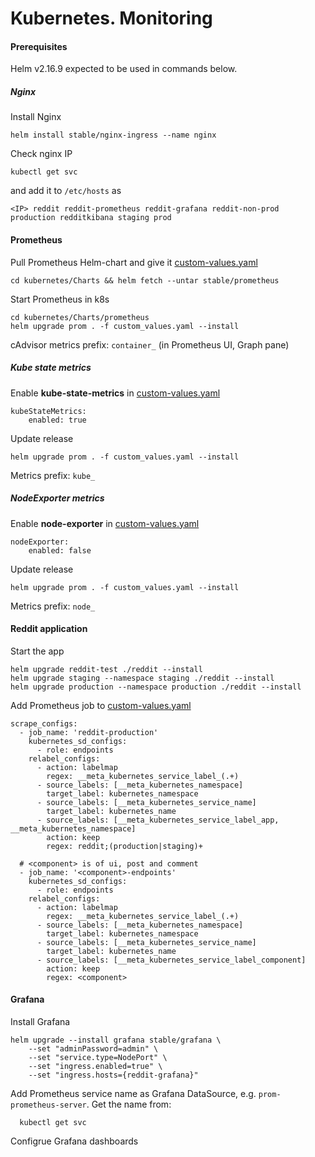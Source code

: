 # Kubernetes. Monitoring

#### Prerequisites

Helm v2.16.9 expected to be used in commands below.

##### Nginx

Install Nginx

    helm install stable/nginx-ingress --name nginx

Check nginx IP

    kubectl get svc

and add it to `/etc/hosts` as

    <IP> reddit reddit-prometheus reddit-grafana reddit-non-prod production redditkibana staging prod

#### Prometheus

Pull Prometheus Helm-chart and give it [custom-values.yaml](./Charts/prometheus/custom_values.yml)

    cd kubernetes/Charts && helm fetch --untar stable/prometheus

Start Prometheus in k8s

    cd kubernetes/Charts/prometheus
    helm upgrade prom . -f custom_values.yaml --install

cAdvisor metrics prefix: `container_` (in Prometheus UI, Graph pane)

##### Kube state metrics

Enable **kube-state-metrics** in [custom-values.yaml](./Charts/prometheus/custom_values.yml)

    kubeStateMetrics:
        enabled: true

Update release

    helm upgrade prom . -f custom_values.yaml --install

Metrics prefix: `kube_`

##### NodeExporter metrics

Enable **node-exporter** in [custom-values.yaml](./Charts/prometheus/custom_values.yml)

    nodeExporter:
        enabled: false

Update release

    helm upgrade prom . -f custom_values.yaml --install

Metrics prefix: `node_`

#### Reddit application

Start the app

    helm upgrade reddit-test ./reddit --install
    helm upgrade staging --namespace staging ./reddit --install
    helm upgrade production --namespace production ./reddit --install

Add Prometheus job to [custom-values.yaml](./Charts/prometheus/custom_values.yml)

    scrape_configs:
      - job_name: 'reddit-production'
        kubernetes_sd_configs:
          - role: endpoints
        relabel_configs:
          - action: labelmap
            regex: __meta_kubernetes_service_label_(.+)
          - source_labels: [__meta_kubernetes_namespace]
            target_label: kubernetes_namespace
          - source_labels: [__meta_kubernetes_service_name]
            target_label: kubernetes_name
          - source_labels: [__meta_kubernetes_service_label_app, __meta_kubernetes_namespace]
            action: keep
            regex: reddit;(production|staging)+

      # <component> is of ui, post and comment
      - job_name: '<component>-endpoints'
        kubernetes_sd_configs:
          - role: endpoints
        relabel_configs:
          - action: labelmap
            regex: __meta_kubernetes_service_label_(.+)
          - source_labels: [__meta_kubernetes_namespace]
            target_label: kubernetes_namespace
          - source_labels: [__meta_kubernetes_service_name]
            target_label: kubernetes_name
          - source_labels: [__meta_kubernetes_service_label_component]
            action: keep
            regex: <component>

#### Grafana

Install Grafana

    helm upgrade --install grafana stable/grafana \
        --set "adminPassword=admin" \
        --set "service.type=NodePort" \
        --set "ingress.enabled=true" \
        --set "ingress.hosts={reddit-grafana}"

Add Prometheus service name as Grafana DataSource, e.g. `prom-prometheus-server`.
Get the name from:

      kubectl get svc

Configrue Grafana dashboards
